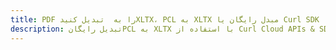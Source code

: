 ---title: PDF را به  تبدیل کنیدXLTX، PCL به XLTX مبدل رایگان یا Curl SDKdescription: تبدیل رایگانPCL به XLTX با استفاده از Curl Cloud APIs & SDK همچنین اسناد PDF را در Cloud ایجاد، ویرایش و رندر کنید.---